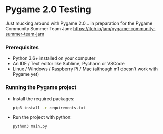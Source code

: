 # Pygame 2.0 Testing
Just mucking around with Pygame 2.0... in preparation for the Pygame Community Summer Team Jam: https://itch.io/jam/pygame-community-summer-team-jam

### Prerequisites

* Python 3.6+ installed on your computer
* An IDE / Text editor like Sublime, Pycharm or VSCode
* Linux / Windows / Raspberry Pi / Mac (although m1 doesn't work with Pygame yet)

### Running the Pygame project
* Install the required packages:
    ```bash 
    pip3 install -r requirements.txt
    ``` 
* Run the project with python:
    ```python
    python3 main.py
    ```